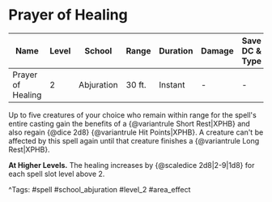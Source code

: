 # Prayer of Healing

| Name | Level | School | Range | Duration | Damage | Save DC & Type |
|------|-------|--------|-------|----------|--------|----------------|
| Prayer of Healing | 2 | Abjuration | 30 ft. | Instant | - | - |

Up to five creatures of your choice who remain within range for the spell's entire casting gain the benefits of a {@variantrule Short Rest|XPHB} and also regain {@dice 2d8} {@variantrule Hit Points|XPHB}. A creature can't be affected by this spell again until that creature finishes a {@variantrule Long Rest|XPHB}.

**At Higher Levels.** The healing increases by {@scaledice 2d8|2-9|1d8} for each spell slot level above 2.

^Tags: #spell #school_abjuration #level_2 #area_effect